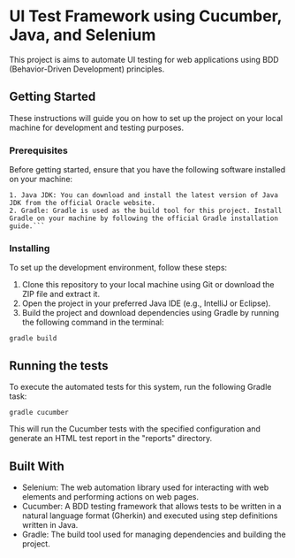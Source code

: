 # UI Test Framework using Cucumber, Java, and Selenium

This project is aims to automate UI testing for web applications using BDD (Behavior-Driven Development) principles.
## Getting Started

These instructions will guide you on how to set up the project on your local machine for development and testing purposes.
### Prerequisites

Before getting started, ensure that you have the following software installed on your machine:
```
1. Java JDK: You can download and install the latest version of Java JDK from the official Oracle website.
2. Gradle: Gradle is used as the build tool for this project. Install Gradle on your machine by following the official Gradle installation guide.```
```

### Installing

To set up the development environment, follow these steps:
1. Clone this repository to your local machine using Git or download the ZIP file and extract it.
2. Open the project in your preferred Java IDE (e.g., IntelliJ or Eclipse).
3. Build the project and download dependencies using Gradle by running the following command in the terminal:

```
gradle build
```

## Running the tests

To execute the automated tests for this system, run the following Gradle task:

```
gradle cucumber
```
This will run the Cucumber tests with the specified configuration and generate an HTML test report in the "reports" directory.


## Built With

* Selenium: The web automation library used for interacting with web elements and performing actions on web pages.
* Cucumber: A BDD testing framework that allows tests to be written in a natural language format (Gherkin) and executed using step definitions written in Java.
* Gradle: The build tool used for managing dependencies and building the project.
 
